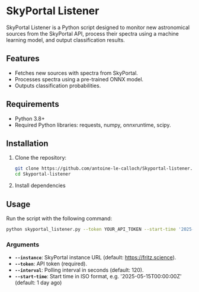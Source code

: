 # SkyPortal Listener
SkyPortal Listener is a Python script designed to monitor new astronomical sources from the SkyPortal API, process their spectra using a machine learning model, and output classification results.


## Features
- Fetches new sources with spectra from SkyPortal.
- Processes spectra using a pre-trained ONNX model.
- Outputs classification probabilities.

## Requirements
- Python 3.8+
- Required Python libraries: requests, numpy, onnxruntime, scipy.

## Installation
1. Clone the repository:
   ```bash
   git clone https://github.com/antoine-le-calloch/Skyportal-listener.git
   cd Skyportal-listener
   ```
2. Install dependencies

## Usage
Run the script with the following command:
```bash
python skyportal_listener.py --token YOUR_API_TOKEN --start-time '2025-05-15T00:00:00Z'
```

### Arguments
- **`--instance`**: SkyPortal instance URL (default: https://fritz.science).
- **`--token`**: API token (required).
- **`--interval`**: Polling interval in seconds (default: 120).
- **`--start-time`**: Start time in ISO format, e.g. '2025-05-15T00:00:00Z' (default: 1 day ago)
